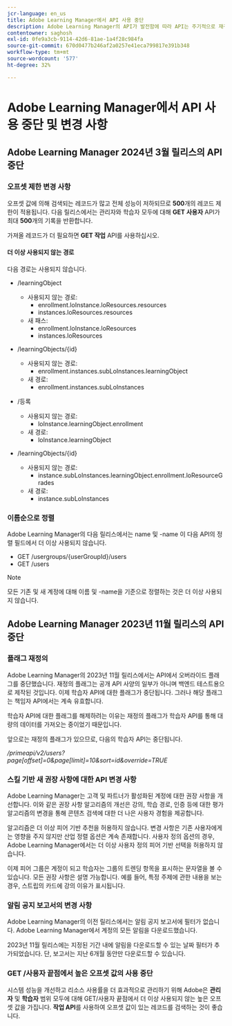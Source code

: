 ```yaml
---
jcr-language: en_us
title: Adobe Learning Manager에서 API 사용 중단
description: Adobe Learning Manager의 API가 발전함에 따라 API는 주기적으로 재구성되거나 업그레이드됩니다. API가 발전하면 이전 API는 더 이상 사용되지 않으며 결국 제거됩니다. 이 페이지에는 더 이상 사용되지 않는 API 버전에서 보다 안정적이고 새로운 API 버전으로 마이그레이션할 때 알아야 하는 정보가 포함되어 있습니다.
contentowner: saghosh
exl-id: 0fe9a3cb-9114-42d6-81ae-1a4f28c984fa
source-git-commit: 670d0477b246af2a0257e41eca799817e391b348
workflow-type: tm+mt
source-wordcount: '577'
ht-degree: 32%

---
```


# Adobe Learning Manager에서 API 사용 중단 및 변경 사항

## Adobe Learning Manager 2024년 3월 릴리스의 API 중단

<!-- ### Changes in Rate Limits

With the next release of Adobe Learning Manager, we're restructuring API rate limits for new accounts. For existing accounts, only the Admin APIs will be rate-limited. After 90 days (about 3 months), we will restructure rate limits for all APIs, but existing accounts will be whitelisted according to current usage. Existing accounts need to revisit their learner API usage. 

For new accounts, if they want to increase the rate limits, they must contact the Customer Success team of ALM. 

#### Which APIs will be rate limited 

For new accounts, all Admin, Learner, and Search APIs will have rate limits and burst enforced.  

The API burst rate or burst limit refers to the maximum number of requests allowed to be made to an API in a short burst within a limited timeframe. 

The following table lists the rate and burst limits for the APIs.

<table>
    <tr>
        <th>API</th>
        <th>Number of requests-RPM</th>
        <th>Number of requests-Burst</th>
    </tr>
    <tr>
        <td>Admin</td>
        <td>5</td>
        <td>5</td>
    </tr>
    <tr>
        <td>Learner</td>
        <td>20</td>
        <td>5</td>
    </tr>
    <tr>
        <td>Search</td>
        <td>50</td>
        <td>5</td>
    </tr>
</table>
-->

### 오프셋 제한 변경 사항

오프셋 값에 의해 검색되는 레코드가 많고 전체 성능이 저하되므로 **500**&#x200B;개의 레코드 제한이 적용됩니다. 다음 릴리스에서는 관리자와 학습자 모두에 대해 **GET 사용자** API가 최대 **500**&#x200B;개의 기록을 반환합니다.

가져올 레코드가 더 필요하면 **GET 작업** API를 사용하십시오.

<!--### Exclude paths 

At present, Learning Manager APIs follow a graph data structure, which allows you to fetch data by traversing the API model through includes. Even though you could traverse an API up to seven levels, fetching the data using a single API call is computationally expensive. 

We recommend that all existing and new customers make small calls multiple times instead of one large call. This approach will prevent unwanted data from being loaded in the call. 

We want to enforce these restrictions on new accounts and maintain a whitelist of existing accounts.-->

#### 더 이상 사용되지 않는 경로

다음 경로는 사용되지 않습니다.

* /learningObject
   * 사용되지 않는 경로:
      * enrollment.loInstance.loResources.resources
      * instances.loResources.resources
   * 새 패스:
      * enrollment.loInstance.loResources
      * instances.loResources

* /learningObjects/{id}
   * 사용되지 않는 경로:
      * enrollment.instances.subLoInstances.learningObject
   * 새 경로:
      * enrollment.instances.subLoInstances

* /등록
   * 사용되지 않는 경로:
      * loInstance.learningObject.enrollment
   * 새 경로:
      * loInstance.learningObject

* /learningObjects/{id}
   * 사용되지 않는 경로:
      * instance.subLoInstances.learningObject.enrollment.loResourceGrades
   * 새 경로:
      * instance.subLoInstances

<!--### Instance summary count changes 

Currently, in the LO summary endpoint, you fetch the number of all possible instances. For example, for a course, you can view the number of enrollments and waitlists in the response for **GET /learningObjects/{loId}/instances/{loInstanceId}/summary**. You can then view the completionCount and enrollmentCount in the response. If the course is a VC or classroom, you can also view its seat limit and waitlist limit. 

The process of retrieving the completion and enrollment counts is computationally expensive, therefore the calculation is done on a request basis. If the data is not present in the cache, the data is reloaded, which is computationally intensive. If there are many users enrolling in a course, the counts will be large, and effectively impacts CPU performance. 

In the next release of Adobe Learning Manager, in the LO Instance summary endpoint, the completionCount, enrollmentCount, seatLimit, and waitlistCount are cached. The cached information persists till there are changes in enrollments or unenrollments. For counts exceeding 1000 enrollments, we'll assume the estimated counts, and invalidate the results for all existing and new accounts.

>[!NOTE]
>
>For counts, such as, completionCount, enrollmentCount, seatLimit, and waitlistCount exceeding1000, it's advisable to interpret them as estimates rather than precise figures, as these will be retrieved from cache.-->

### 이름순으로 정렬

Adobe Learning Manager의 다음 릴리스에서는 name 및 -name 이 다음 API의 정렬 필드에서 더 이상 사용되지 않습니다.

* GET /usergroups/{userGroupId}/users
* GET /users

>[!NOTE]
>
>모든 기존 및 새 계정에 대해 이름 및 -name을 기준으로 정렬하는 것은 더 이상 사용되지 않습니다.


## Adobe Learning Manager 2023년 11월 릴리스의 API 중단

### 플래그 재정의

Adobe Learning Manager의 2023년 11월 릴리스에서는 API에서 오버라이드 플래그를 중단했습니다. 재정의 플래그는 공개 API 사양의 일부가 아니며 백엔드 테스트용으로 제작된 것입니다. 이제 학습자 API에 대한 플래그가 중단됩니다. 그러나 해당 플래그는 책임자 API에서는 계속 유효합니다.

학습자 API에 대한 플래그를 해제하려는 이유는 재정의 플래그가 학습자 API를 통해 대량의 데이터를 가져오는 중이었기 때문입니다.

앞으로는 재정의 플래그가 있으므로, 다음의 학습자 API는 중단됩니다.

_/primeapi/v2/users?page[offset]=0&amp;page[limit]=10&amp;sort=id&amp;override=TRUE_

### 스킬 기반 새 권장 사항에 대한 API 변경 사항

Adobe Learning Manager는 고객 및 파트너가 활성화된 계정에 대한 권장 사항을 개선합니다. 이와 같은 권장 사항 알고리즘의 개선은 강의, 학습 경로, 인증 등에 대한 평가 알고리즘의 변경을 통해 콘텐츠 검색에 대한 더 나은 사용자 경험을 제공합니다.

알고리즘은 더 이상 피어 기반 추천을 허용하지 않습니다. 변경 사항은 기존 사용자에게는 영향을 주지 않지만 산업 정렬 옵션은 계속 존재합니다. 사용자 정의 옵션의 경우, Adobe Learning Manager에서는 더 이상 사용자 정의 피어 기반 선택을 허용하지 않습니다.

이제 피어 그룹은 계정이 되고 학습자는 그룹의 트렌딩 항목을 표시하는 문자열을 볼 수 있습니다. 모든 권장 사항은 설명 가능합니다. 예를 들어, 특정 주제에 관한 내용을 보는 경우, 스트립의 카드에 강의 이유가 표시됩니다.

### 알림 공지 보고서의 변경 사항

Adobe Learning Manager의 이전 릴리스에서는 알림 공지 보고서에 필터가 없습니다. Adobe Learning Manager에서 계정의 모든 알림을 다운로드했습니다.

2023년 11월 릴리스에는 지정된 기간 내에 알림을 다운로드할 수 있는 날짜 필터가 추가되었습니다.  단, 보고서는 지난 6개월 동안만 다운로드할 수 있습니다.

### GET /사용자 끝점에서 높은 오프셋 값의 사용 중단

시스템 성능을 개선하고 리소스 사용률을 더 효과적으로 관리하기 위해 Adobe은 **관리자** 및 **학습자** 범위 모두에 대해 GET/사용자 끝점에서 더 이상 사용되지 않는 높은 오프셋 값을 가집니다. **작업 API**&#x200B;를 사용하여 오프셋 값이 있는 레코드를 검색하는 것이 좋습니다.

